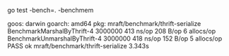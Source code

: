 go test -bench=. -benchmem   

goos: darwin
goarch: amd64
pkg: mraft/benchmark/thrift-serialize
BenchmarkMarshalByThrift-4       3000000               413 ns/op             208 B/op          6 allocs/op
BenchmarkUnmarshalByThrift-4     3000000               418 ns/op             152 B/op          5 allocs/op
PASS
ok      mraft/benchmark/thrift-serialize        3.343s